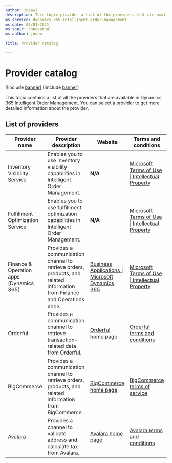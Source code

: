 ```yaml
---
author: josaw1
description: This topic provides a list of the providers that are available in Dynamics 365 Intelligent Order Management.
ms.service: dynamics-365-intelligent-order-management
ms.date: 08/03/2021
ms.topic: conceptual
ms.author: josaw

title: Provider catalog

---
```


# Provider catalog

[!include [banner](includes/banner.md)]
[!include [banner](includes/preview-banner.md)]

This topic contains a list of all the providers that are available in Dynamics 365 Intelligent Order Management. You can select a provider to get more detailed information about the provider.

## List of providers

| **Provider name**                       | **Provider description**                                                                                                             | **Website**                                                                                     | **Terms and conditions**                                                                                                |
|-----------------------------------------|--------------------------------------------------------------------------------------------------------------------------------------|-------------------------------------------------------------------------------------------------|-------------------------------------------------------------------------------------------------------------------------|
| Inventory Visibility Service            | Enables you to use inventory visibility capabilities in Intelligent Order Management.                                                | **N/A**                                                                                         | [Microsoft Terms of Use \| Intellectual Property](https://www.microsoft.com/legal/intellectualproperty/copyright) |
| Fulfillment Optimization Service        | Enables you to use fulfillment optimization capabilities in Intelligent Order Management.                                             | **N/A**                                                                                         | [Microsoft Terms of Use \| Intellectual Property](https://www.microsoft.com/legal/intellectualproperty/copyright) |
| Finance & Operation apps (Dynamics 365) | Provides a communication channel to retrieve orders, products, and related information from Finance and Operations apps. | [Business Applications \| Microsoft Dynamics 365](https://dynamics.microsoft.com/)        | [Microsoft Terms of Use \| Intellectual Property](https://www.microsoft.com/legal/intellectualproperty/copyright) |
| Orderful | Provides a communication channel to retrieve transaction-related data from Orderful. | [Orderful home page](https://orderful.com/)        | [Orderful terms and conditions](https://orderful.com/terms-conditions/) |
| BigCommerce | Provides a communication channel to retrieve orders, products, and related information from BigCommerce. | [BigCommerce home page](https://www.bigcommerce.com/)      | [BigCommerce terms of service](https://shop.bigcommerce.com/terms-of-service/) |
| Avalara | Provides a channel to validate address and calculate tax from Avalara. | [Avalara home page](https://www.avalara.com/us/en/index.html)      | [Avalara terms and conditions](https://www.avalara.com/us/en/legal/terms.html) |

